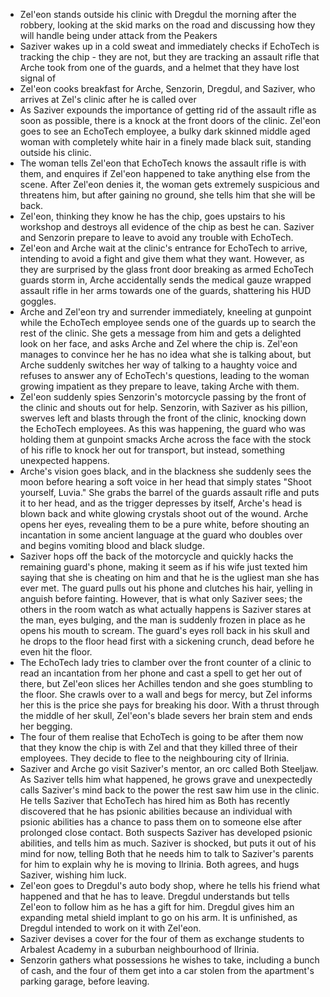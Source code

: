 - Zel'eon stands outside his clinic with Dregdul the morning after the robbery, looking at the skid marks on the road and discussing how they will handle being under attack from the Peakers
- Saziver wakes up in a cold sweat and immediately checks if EchoTech is tracking the chip - they are not, but they are tracking an assault rifle that Arche took from one of the guards, and a helmet that they have lost signal of
- Zel'eon cooks breakfast for Arche, Senzorin, Dregdul, and Saziver, who arrives at Zel's clinic after he is called over
- As Saziver expounds the importance of getting rid of the assault rifle as soon as possible, there is a knock at the front doors of the clinic. Zel'eon goes to see an EchoTech employee, a bulky dark skinned middle aged woman with completely white hair in a finely made black suit, standing outside his clinic.
- The woman tells Zel'eon that EchoTech knows the assault rifle is with them, and enquires if Zel'eon happened to take anything else from the scene. After Zel'eon denies it, the woman gets extremely suspicious and threatens him, but after gaining no ground, she tells him that she will be back.
- Zel'eon, thinking they know he has the chip, goes upstairs to his workshop and destroys all evidence of the chip as best he can. Saziver and Senzorin prepare to leave to avoid any trouble with EchoTech.
- Zel'eon and Arche wait at the clinic's entrance for EchoTech to arrive, intending to avoid a fight and give them what they want. However, as they are surprised by the glass front door breaking as armed EchoTech guards storm in, Arche accidentally sends the medical gauze wrapped assault rifle in her arms towards one of the guards, shattering his HUD goggles.
- Arche and Zel'eon try and surrender immediately, kneeling at gunpoint while the EchoTech employee sends one of the guards up to search the rest of the clinic. She gets a message from him and gets a delighted look on her face, and asks Arche and Zel where the chip is. Zel'eon manages to convince her he has no idea what she is talking about, but Arche suddenly switches her way of talking to a haughty voice and refuses to answer any of EchoTech's questions, leading to the woman growing impatient as they prepare to leave, taking Arche with them.
- Zel'eon suddenly spies Senzorin's motorcycle passing by the front of the clinic and shouts out for help. Senzorin, with Saziver as his pillion, swerves left and blasts through the front of the clinic, knocking down the EchoTech employees. As this was happening, the guard who was holding them at gunpoint smacks Arche across the face with the stock of his rifle to knock her out for transport, but instead, something unexpected happens. 
- Arche's vision goes black, and in the blackness she suddenly sees the moon before hearing a soft voice in her head that simply states "Shoot yourself, Luvia." She grabs the barrel of the guards assault rifle and puts it to her head, and as the trigger depresses by itself, Arche's head is blown back and white glowing crystals shoot out of the wound. Arche opens her eyes, revealing them to be a pure white, before shouting an incantation in some ancient language at the guard who doubles over and begins vomiting blood and black sludge.
- Saziver hops off the back of the motorcycle and quickly hacks the remaining guard's phone, making it seem as if his wife just texted him saying that she is cheating on him and that he is the ugliest man she has ever met. The guard pulls out his phone and clutches his hair, yelling in anguish before fainting. However, that is what only Saziver sees; the others in the room watch as what actually happens is Saziver stares at the man, eyes bulging, and the man is suddenly frozen in place as he opens his mouth to scream. The guard's eyes roll back in his skull and he drops to the floor head first with a sickening crunch, dead before he even hit the floor.
- The EchoTech lady tries to clamber over the front counter of a clinic to read an incantation from her phone and cast a spell to get her out of there, but Zel'eon slices her Achilles tendon and she goes stumbling to the floor. She crawls over to a wall and begs for mercy, but Zel informs her this is the price she pays for breaking his door. With a thrust through the middle of her skull, Zel'eon's blade severs her brain stem and ends her begging.
- The four of them realise that EchoTech is going to be after them now that they know the chip is with Zel and that they killed three of their employees. They decide to flee to the neighbouring city of Ilrinia.
- Saziver and Arche go visit Saziver's mentor, an orc called Both Steeljaw. As Saziver tells him what happened, he grows grave and unexpectedly calls Saziver's mind back to the power the rest saw him use in the clinic. He tells Saziver that EchoTech has hired him as Both has recently discovered that he has psionic abilities because an individual with psionic abilities has a chance to pass them on to someone else after prolonged close contact. Both suspects Saziver has developed psionic abilities, and tells him as much. Saziver is shocked, but puts it out of his mind for now, telling Both that he needs him to talk to Saziver's parents for him to explain why he is moving to Ilrinia. Both agrees, and hugs Saziver, wishing him luck.
- Zel'eon goes to Dregdul's auto body shop, where he tells his friend what happened and that he has to leave. Dregdul understands but tells Zel'eon to follow him as he has a gift for him. Dregdul gives him an expanding metal shield implant to go on his arm. It is unfinished, as Dregdul intended to work on it with Zel'eon.
- Saziver devises a cover for the four of them as exchange students to Arbalest Academy in a suburban neighbourhood of Ilrinia. 
- Senzorin gathers what possessions he wishes to take, including a bunch of cash, and the four of them get into a car stolen from the apartment's parking garage, before leaving.